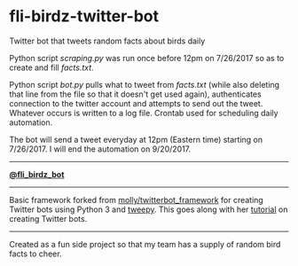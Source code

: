 # fli-birdz-twitter-bot

Twitter bot that tweets random facts about birds daily

Python script *scraping.py* was run once before 12pm on 7/26/2017 so as to create and fill *facts.txt*.

Python script *bot.py* pulls what to tweet from *facts.txt* (while also deleting that line from the file so that it doesn't get used again), authenticates connection to the twitter account and attempts to send out the tweet. Whatever occurs is written to a log file. Crontab used for scheduling daily automation.

The bot will send a tweet everyday at 12pm (Eastern time) starting on 7/26/2017. I will end the automation on 9/20/2017.

---

**[@fli_birdz_bot](https://twitter.com/fli_birdz_bot)**

---

Basic framework forked from [molly/twitterbot_framework](https://github.com/molly/twitterbot_framework) for creating Twitter bots using Python 3 and [tweepy](http://www.tweepy.org). This goes along with her [tutorial](http://blog.mollywhite.net/twitter-bots-pt2/) on creating Twitter bots.

---

Created as a fun side project so that my team has a supply of random bird facts to cheer.
